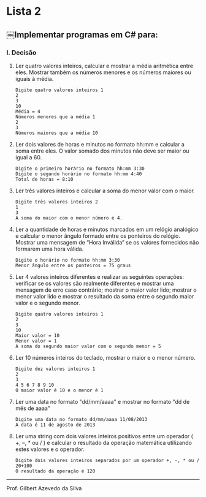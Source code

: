 # Lista 2

## ￼Implementar programas em C# para:### I. Decisão
1. Ler quatro valores inteiros, calcular e mostrar a média aritmética entre eles. Mostrar também os números menores e os números maiores ou iguais à média.
	```	Digite quatro valores inteiros 1	2	3	10	Média = 4	Números menores que a média 1	2	3	Números maiores que a média 10	```
2. Ler dois valores de horas e minutos no formato hh:mm e calcular a soma entre eles. O valor somado dos minutos não deve ser maior ou igual a 60.
	```	Digite o primeiro horário no formato hh:mm 3:30	Digite o segundo horário no formato hh:mm 4:40	Total de horas = 8:10	```
3. Ler três valores inteiros e calcular a soma do menor valor com o maior.
	```	Digite três valores inteiros 2	1	3	A soma do maior com o menor número é 4.	```
4. Ler a quantidade de horas e minutos marcados em um relógio analógico e calcular o menor ângulo formado entre os ponteiros do relógio. Mostrar uma mensagem de “Hora Inválida” se os valores fornecidos não formarem uma hora válida.
	```	Digite o horário no formato hh:mm 3:30	Menor ângulo entre os ponteiros = 75 graus	```

5. Ler 4 valores inteiros diferentes e realizar as seguintes operações: verificar se os valores são realmente diferentes e mostrar uma mensagem de erro caso contrário; mostrar o maior valor lido; mostrar o menor valor lido e mostrar o resultado da soma entre o segundo maior valor e o segundo menor.

	```	Digite quatro valores inteiros 1	2	3	10	Maior valor = 10	Menor valor = 1	A soma do segundo maior valor com o segundo menor = 5	```
6. Ler 10 números inteiros do teclado, mostrar o maior e o menor número.
	```	Digite dez valores inteiros 1	2	3	4 5 6 7 8 9 10	O maior valor é 10 e o menor é 1	```
7. Ler uma data no formato "dd/mm/aaaa" e mostrar no formato "dd de mês de aaaa"
	```	Digite uma data no formato dd/mm/aaaa 11/08/2013	A data é 11 de agosto de 2013	```
8. Ler uma string com dois valores inteiros positivos entre um operador ( +, –, * ou / ) e calcular o resultado da operação matemática utilizando estes valores e o operador.
	```	Digite dois valores inteiros separados por um operador +, -, * ou / 20+100	O resultado da operação é 120	```---Prof. Gilbert Azevedo da Silva